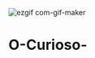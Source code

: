 ![ezgif com-gif-maker](https://user-images.githubusercontent.com/73749746/112760685-46df3400-8fce-11eb-96f2-45ad0f02bd40.gif)
# O-Curioso-


